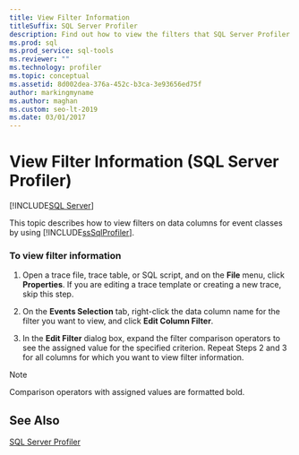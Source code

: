 ```yaml
---
title: View Filter Information
titleSuffix: SQL Server Profiler
description: Find out how to view the filters that SQL Server Profiler is currently applying to data columns to limit the events that are traced.
ms.prod: sql
ms.prod_service: sql-tools
ms.reviewer: ""
ms.technology: profiler
ms.topic: conceptual
ms.assetid: 8d002dea-376a-452c-b3ca-3e93656ed75f
author: markingmyname
ms.author: maghan
ms.custom: seo-lt-2019
ms.date: 03/01/2017
---
```


# View Filter Information (SQL Server Profiler)

 [!INCLUDE[SQL Server](../../includes/applies-to-version/_ssnoversion.md)]

This topic describes how to view filters on data columns for event classes by using [!INCLUDE[ssSqlProfiler](../../includes/sssqlprofiler-md.md)].  
  
### To view filter information  
  
1.  Open a trace file, trace table, or SQL script, and on the **File** menu, click **Properties**. If you are editing a trace template or creating a new trace, skip this step.  
  
2.  On the **Events Selection** tab, right-click the data column name for the filter you want to view, and click **Edit Column Filter**.  
  
3.  In the **Edit Filter** dialog box, expand the filter comparison operators to see the assigned value for the specified criterion. Repeat Steps 2 and 3 for all columns for which you want to view filter information.  
  
> [!NOTE]  
>  Comparison operators with assigned values are formatted bold.  
  
## See Also  
 [SQL Server Profiler](../../tools/sql-server-profiler/sql-server-profiler.md)  
  
  

